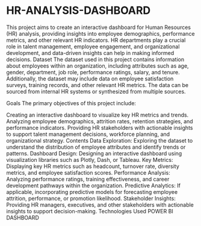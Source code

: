 # HR-ANALYSIS-DASHBOARD
This project aims to create an interactive dashboard for Human Resources (HR) analysis, providing insights into employee demographics, performance metrics, and other relevant HR indicators. HR departments play a crucial role in talent management, employee engagement, and organizational development, and data-driven insights can help in making informed decisions.
Dataset
The dataset used in this project contains information about employees within an organization, including attributes such as age, gender, department, job role, performance ratings, salary, and tenure. Additionally, the dataset may include data on employee satisfaction surveys, training records, and other relevant HR metrics. The data can be sourced from internal HR systems or synthesized from multiple sources.

Goals
The primary objectives of this project include:

Creating an interactive dashboard to visualize key HR metrics and trends.
Analyzing employee demographics, attrition rates, retention strategies, and performance indicators.
Providing HR stakeholders with actionable insights to support talent management decisions, workforce planning, and organizational strategy.
Contents
Data Exploration: Exploring the dataset to understand the distribution of employee attributes and identify trends or patterns.
Dashboard Design: Designing an interactive dashboard using visualization libraries such as Plotly, Dash, or Tableau.
Key Metrics: Displaying key HR metrics such as headcount, turnover rate, diversity metrics, and employee satisfaction scores.
Performance Analysis: Analyzing performance ratings, training effectiveness, and career development pathways within the organization.
Predictive Analytics: If applicable, incorporating predictive models for forecasting employee attrition, performance, or promotion likelihood.
Stakeholder Insights: Providing HR managers, executives, and other stakeholders with actionable insights to support decision-making.
Technologies Used
POWER BI DASHBOARD
